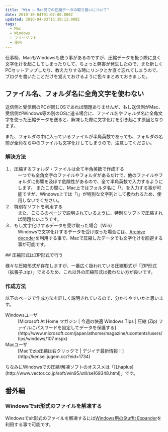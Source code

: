 ```yaml
---
title: "Win – Mac間での圧縮データの取り扱いについて"
date: 2010-10-04T01:07:00.000Z
updated: 2016-04-03T15:39:13.000Z
tags: 
  - Mac
  - Windows
  - フリーソフト
  - 便利
---
```


仕事柄、MacもWindowsも使う事があるのですが、圧縮データを扱う際に良く文字化けを起こしてしまったりして、ちょっと弊害が発生したので、また新しくPCセットアップしたり、教えたりする時にリンクとか直ぐ忘れてしまうので、ブログを書いたことだけを覚えておけるように色々まとめておきました。


## ファイル名、フォルダ名に全角文字を使わない

送信側と受信側のPCが同じOSであれば問題ありませんが、もし送信側がMac、受信側がWindows等の別のOSに送る場合に、ファイル名やフォルダ名に全角文字を使った圧縮データを送ると、解凍した際に文字化けを引き起こす原因となります。

また、フォルダの中に入っているファイルが半角英数であっても、フォルダの名前が全角なら中のファイルも文字化けしてしまうので、注意してください。

### 解決方法

<dl>
<dt>１．圧縮するフォルダ・ファイルは全て半角英数で作成する</dt>
<dd>一つでも全角文字のファイルやフォルダがあるだけで、他のファイルやフォルダに影響を及ぼす危険性があるので、全て半角英数で入力するようにします。  
 またこの際に、Mac上ではフォルダ名に「\」を入力する事が可能ですが、Windows上では「\」が特別な文字列として扱われるため、使用しないでください。</dd>
<dt>２．特別なソフトを利用する</dt>
<dd>また、<a href="http://plusd.itmedia.co.jp/pcuser/articles/0808/11/news057.html">こちらのページで説明されているように</a>、特別なソフトで圧縮すれば問題ないようです。</dd>
<dt>３．もし文字化けするデータを受け取った場合（Win）</dt>
<dd>Windowsで文字化けするデータを受け取った場合には、<a href="http://www.lzh-zip.com/freesoft/free309.html">Archive decoder</a>を利用する事で、Macで圧縮したデータでも文字化けを回避する事が可能です。</dd>
</dl>
## 圧縮形式はZIP形式で行う

様々な圧縮形式が存在しますが、一番広く扱われている圧縮形式が「ZIP形式（拡張子.zip）」であるため、これ以外の圧縮形式は扱わない方が良いです。

### 作成方法

以下のページで作成方法を詳しく説明されているので、分かりやすいかと思います。

<dl><dt>Windowsユーザ</dt><dd>[Microsoft At Home マガジン | 今週の快適 Windows Tips | 圧縮 (Zip) ファイルにパスワードを設定してデータを保護する](http://www.microsoft.com/japan/athome/magazine/ucontents/users/tips/windows/107.mspx)</dd><dt>Macユーザ</dt><dd>[Macでzip圧縮は右クリックで | デジイチ最新情報！](http://kensei.jugem.cc/?eid=1734)</dd></dl>ちなみにWindowsでの圧縮/解凍ソフトのオススメは「[Lhaplus](http://www.vector.co.jp/soft/win95/util/se169348.html)」です。


## 番外編

### Windowsでsit形式のファイルを解凍する

Windowsでsit形式のファイルを解凍するには[Windows用のStuffIt Expander](http://www.xucker.jpn.org/pc/staffit_install.html)を利用する事で可能です。